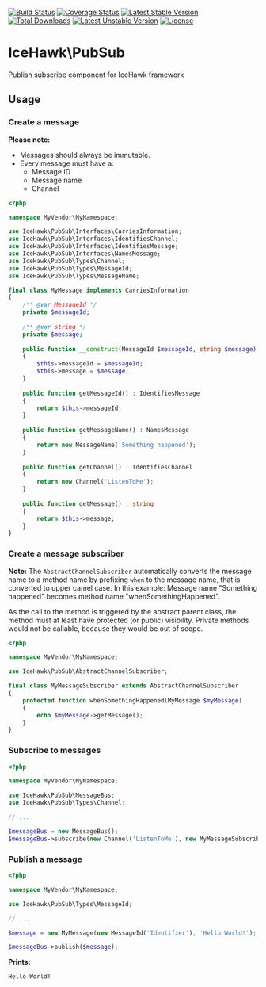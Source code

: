 [![Build Status](https://travis-ci.org/icehawk/pub-sub.svg?branch=master)](https://travis-ci.org/icehawk/pub-sub)
[![Coverage Status](https://coveralls.io/repos/github/icehawk/pub-sub/badge.svg?branch=master)](https://coveralls.io/github/icehawk/pub-sub?branch=master)
[![Latest Stable Version](https://poser.pugx.org/icehawk/pub-sub/v/stable)](https://packagist.org/packages/icehawk/pub-sub) 
[![Total Downloads](https://poser.pugx.org/icehawk/pub-sub/downloads)](https://packagist.org/packages/icehawk/pub-sub) 
[![Latest Unstable Version](https://poser.pugx.org/icehawk/pub-sub/v/unstable)](https://packagist.org/packages/icehawk/pub-sub) 
[![License](https://poser.pugx.org/icehawk/pub-sub/license)](https://packagist.org/packages/icehawk/pub-sub)

# IceHawk\PubSub

Publish subscribe component for IceHawk framework

## Usage

### Create a message

**Please note:** 

* Messages should always be immutable.
* Every message must have a:
  * Message ID
  * Message name
  * Channel

```php
<?php

namespace MyVendor\MyNamespace;

use IceHawk\PubSub\Interfaces\CarriesInformation;
use IceHawk\PubSub\Interfaces\IdentifiesChannel;
use IceHawk\PubSub\Interfaces\IdentifiesMessage;
use IceHawk\PubSub\Interfaces\NamesMessage;
use IceHawk\PubSub\Types\Channel;
use IceHawk\PubSub\Types\MessageId;
use IceHawk\PubSub\Types\MessageName;

final class MyMessage implements CarriesInformation
{
	/** @var MessageId */
	private $messageId;
	
	/** @var string */
	private $message;
	
	public function __construct(MessageId $messageId, string $message) 
	{
		$this->messageId = $messageId;
		$this->message = $message;
	}
	
	public function getMessageId() : IdentifiesMessage 
	{
		return $this->messageId;
	}
	
	public function getMessageName() : NamesMessage 
	{
        return new MessageName('Something happened');
	}
	
	public function getChannel() : IdentifiesChannel 
	{
		return new Channel('ListenToMe');
	}
	
	public function getMessage() : string
	{
		return $this->message;
	}
}
```

### Create a message subscriber

**Note:** The `AbstractChannelSubscriber` automatically converts the message name to a method name by prefixing `when` to the message name, that is converted to upper camel case.
In this example: Message name "Something happened" becomes method name "whenSomethingHappened".

As the call to the method is triggered by the abstract parent class, the method must at least have protected (or public) visibility. 
Private methods would not be callable, because they would be out of scope.

```php
<?php

namespace MyVendor\MyNamespace;

use IceHawk\PubSub\AbstractChannelSubscriber;

final class MyMessageSubscriber extends AbstractChannelSubscriber
{
	protected function whenSomethingHappened(MyMessage $myMessage)
	{
		echo $myMessage->getMessage();
	}
}
```

### Subscribe to messages

```php
<?php

namespace MyVendor\MyNamespace;

use IceHawk\PubSub\MessageBus;
use IceHawk\PubSub\Types\Channel;

// ...

$messageBus = new MessageBus();
$messageBus->subscribe(new Channel('ListenToMe'), new MyMessageSubscriber());

```

### Publish a message

```php
<?php

namespace MyVendor\MyNamespace;

use IceHawk\PubSub\Types\MessageId;

// ...

$message = new MyMessage(new MessageId('Identifier'), 'Hello World!');

$messageBus->publish($message);

```

**Prints:**

```
Hello World!
```